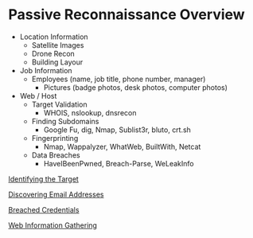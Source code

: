 # Passive Reconnaissance Overview

- Location Information
    - Satellite Images
    - Drone Recon
    - Building Layour
- Job Information
    - Employees (name, job title, phone number, manager)
        - Pictures (badge photos, desk photos, computer photos)
- Web / Host
    - Target Validation
        - WHOIS, nslookup, dnsrecon
    - Finding Subdomains
        - Google Fu, dig, Nmap, Sublist3r, bluto, crt.sh
    - Fingerprinting
        - Nmap, Wappalyzer, WhatWeb, BuiltWith, Netcat
    - Data Breaches
        - HaveIBeenPwned, Breach-Parse, WeLeakInfo

[Identifying the Target](Passive%20Reconnaissance%20Overview%206baadbb3bccb4ccdac2005a11a5dde3a/Identifying%20the%20Target%20c91220dd78134d6a92594eea1110c074.md)

[Discovering Email Addresses](Passive%20Reconnaissance%20Overview%206baadbb3bccb4ccdac2005a11a5dde3a/Discovering%20Email%20Addresses%20d5f71f7cab054c94bd3eb86e7c208058.md)

[Breached Credentials](Passive%20Reconnaissance%20Overview%206baadbb3bccb4ccdac2005a11a5dde3a/Breached%20Credentials%205e3cd63ff8524ee6b92bd54272d5f2fe.md)

[Web Information Gathering](Passive%20Reconnaissance%20Overview%206baadbb3bccb4ccdac2005a11a5dde3a/Web%20Information%20Gathering%20d02ed66291f24a33bb5d63d4727f69a8.md)